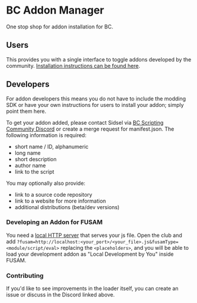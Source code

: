 # BC Addon Manager

One stop shop for addon installation for BC.

## Users

This provides you with a single interface to toggle addons developed by the community. [Installation instructions can be found here](https://sidiousious.gitlab.io/bc-addon-loader/).

## Developers

For addon developers this means you do not have to include the modding SDK or have your own instructions for users to install your addon; simply point them here.

To get your addon added, please contact Sidsel via [BC Scripting Community Discord](https://discord.gg/SHJMjEh9VH) or create a merge request for manifest.json. The following information is required:
- short name / ID, alphanumeric
- long name
- short description
- author name
- link to the script

You may optionally also provide:
- link to a source code repository
- link to a website for more information
- additional distributions (beta/dev versions)

### Developing an Addon for FUSAM

You need a [local HTTP server](https://gist.github.com/willurd/5720255) that serves your js file. Open the club and add `?fusam=http://localhost:<your_port>/<your_file>.js&fusamType=<module/script/eval>` replacing the `<placeholders>`, and you will be able to load your development addon as "Local Development by You" inside FUSAM.

### Contributing

If you'd like to see improvements in the loader itself, you can create an issue or discuss in the Discord linked above.
